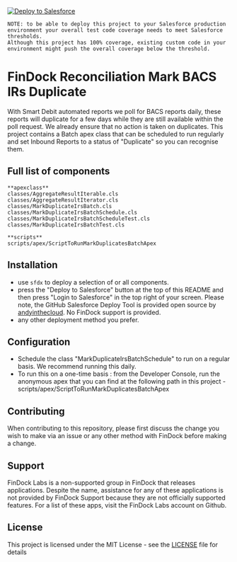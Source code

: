<a href="https://githubsfdeploy.herokuapp.com?owner=FinDockLabs&repo=findock-reconciliation-markDuplicateIRsBACS&ref=main">
  <img alt="Deploy to Salesforce"
       src="https://raw.githubusercontent.com/afawcett/githubsfdeploy/master/deploy.png">
</a>

```text
NOTE: to be able to deploy this project to your Salesforce production environment your overall test code coverage needs to meet Salesforce thresholds.
Although this project has 100% coverage, existing custom code in your environment might push the overall coverage below the threshold. 
```

# FinDock Reconciliation Mark BACS IRs Duplicate

With Smart Debit automated reports we poll for BACS reports daily, these reports will duplicate for a few days while they are still available within the poll request. We already ensure that no action is taken on duplicates. This project contains a Batch apex class that can be scheduled to run regularly and set Inbound Reports to a status of "Duplicate" so you can recognise them. 

## Full list of components

```text
**apexclass**
classes/AggregateResultIterable.cls
classes/AggregateResultIterator.cls
classes/MarkDuplicateIrsBatch.cls
classes/MarkDuplicateIrsBatchSchedule.cls
classes/MarkDuplicateIrsBatchScheduleTest.cls
classes/MarkDuplicateIrsBatchTest.cls

**scripts**
scripts/apex/ScriptToRunMarkDuplicatesBatchApex
```

## Installation
- use `sfdx` to deploy a selection of or all components.
- press the "Deploy to Salesforce" button at the top of this README and then press "Login to Salesforce" in the top right of your screen. Please note, the GitHub Salesforce Deploy Tool is provided open source by [andyinthecloud](http://andyinthecloud.com/category/githubsfdeploy/). No FinDock support is provided.
- any other deployment method you prefer.

## Configuration
- Schedule the class "MarkDuplicateIrsBatchSchedule" to run on a regular basis. We recommend running this daily. 
- To run this on a one-time basis : from the Developer Console, run the anonymous apex that you can find at the following path in this project - scripts/apex/ScriptToRunMarkDuplicatesBatchApex

## Contributing

When contributing to this repository, please first discuss the change you wish to make via an issue or any other method with FinDock before making a change.

## Support

FinDock Labs is a non-supported group in FinDock that releases applications. Despite the name, assistance for any of these applications is not provided by FinDock Support because they are not officially supported features. For a list of these apps, visit the FinDock Labs account on Github.

## License

This project is licensed under the MIT License - see the [LICENSE](/LICENSE) file for details